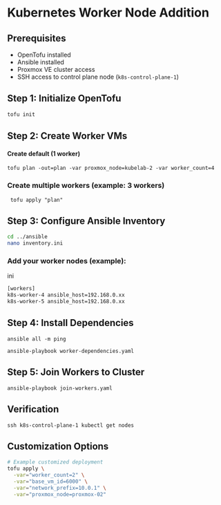# Kubernetes Worker Node Addition

## Prerequisites
- OpenTofu installed
- Ansible installed
- Proxmox VE cluster access
- SSH access to control plane node (`k8s-control-plane-1`)

## Step 1: Initialize OpenTofu
```bash
tofu init
```

## Step 2: Create Worker VMs
#### Create default (1 worker)

`tofu plan -out=plan -var proxmox_node=kubelab-2 -var worker_count=4`

### Create multiple workers (example: 3 workers)
` tofu apply "plan"`

## Step 3: Configure Ansible Inventory
```bash
cd ../ansible
nano inventory.ini
```
### Add your worker nodes (example):
ini
```bash
[workers]
k8s-worker-4 ansible_host=192.168.0.xx
k8s-worker-5 ansible_host=192.168.0.xx
```

## Step 4: Install Dependencies

`ansible all -m ping`

`ansible-playbook worker-dependencies.yaml`

## Step 5: Join Workers to Cluster
`ansible-playbook join-workers.yaml`

## Verification
`ssh k8s-control-plane-1 kubectl get nodes`

## Customization Options
```bash
# Example customized deployment
tofu apply \
  -var="worker_count=2" \
  -var="base_vm_id=6000" \
  -var="network_prefix=10.0.1" \
  -var="proxmox_node=proxmox-02"
```